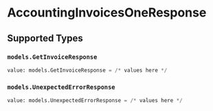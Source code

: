 # AccountingInvoicesOneResponse


## Supported Types

### `models.GetInvoiceResponse`

```python
value: models.GetInvoiceResponse = /* values here */
```

### `models.UnexpectedErrorResponse`

```python
value: models.UnexpectedErrorResponse = /* values here */
```

